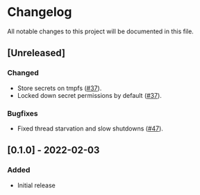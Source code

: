 # Changelog

All notable changes to this project will be documented in this file.

## [Unreleased]

### Changed
- Store secrets on tmpfs ([#37]).
- Locked down secret permissions by default ([#37]).

### Bugfixes
- Fixed thread starvation and slow shutdowns ([#47]).

[#37]: https://github.com/stackabletech/secret-operator/pull/37
[#47]: https://github.com/stackabletech/secret-operator/pull/47

## [0.1.0] - 2022-02-03

### Added
- Initial release
